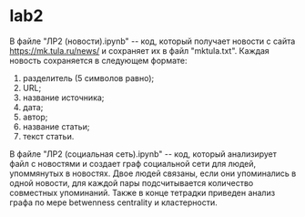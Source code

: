 # lab2


В файле "ЛР2 (новости).ipynb" -- код, который получает новости с сайта https://mk.tula.ru/news/ и сохраняет их в файл "mktula.txt".
Каждая новость сохраняется в следующем формате:
1) разделитель (5 символов равно); 
2) URL; 
3) название источника; 
4) дата; 
5) автор; 
6) название статьи; 
7) текст статьи.

В файле "ЛР2 (социальная сеть).ipynb" -- код, который анализирует файл с новостями и создает граф социальной сети для людей, упоммянутых в новостях. Двое людей связаны, если они упоминались в одной новости, для каждой пары подсчитывается количество совместных упоминаний. Также в конце тетрадки приведен анализ графа по мере betwenness centrality и кластерности.
